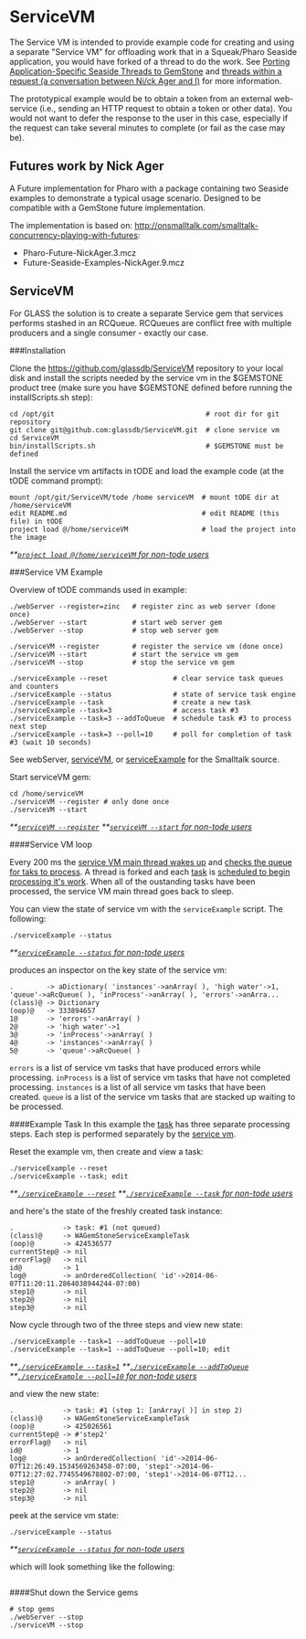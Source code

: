 ServiceVM
=========

The Service VM is intended to provide example code for creating and using a separate "Service VM" for offloading 
work that in a Squeak/Pharo Seaside application, you would have forked of a thread to do the work. 
See [Porting Application-Specific Seaside Threads to GemStone][6] and [threads within a request (a conversation between
Ni/ck Ager and I)][5] for more information.

The prototypical example would be to obtain a token from an external web-service (i.e., sending an HTTP request to obtain a token or other data). You would not want to defer the response to the user in this case, especially if the request can take several minutes to complete (or fail as the case may be).

## Futures work by Nick Ager
A Future implementation for Pharo with a package containing two Seaside examples to demonstrate a typical usage scenario.
Designed to be compatible with a GemStone future implementation.

The implementation is based on: http://onsmalltalk.com/smalltalk-concurrency-playing-with-futures:

* Pharo-Future-NickAger.3.mcz
* Future-Seaside-Examples-NickAger.9.mcz

## ServiceVM
For GLASS the solution is to create a separate Service gem that services performs stashed in an RCQueue. RCQueues are conflict free with multiple producers and a single consumer - exactly our case.

###Installation

Clone the https://github.com/glassdb/ServiceVM repository to your local disk and 
install the scripts needed by the service vm in the $GEMSTONE product tree (make 
sure you have $GEMSTONE defined before running the installScripts.sh step):

```shell
cd /opt/git                                     # root dir for git repository
git clone git@github.com:glassdb/ServiceVM.git  # clone service vm
cd ServiceVM
bin/installScripts.sh                           # $GEMSTONE must be defined
```

Install the service vm artifacts in tODE and load the example code (at the tODE 
command prompt):

```Shell
mount /opt/git/ServiceVM/tode /home serviceVM  # mount tODE dir at /home/serviceVM
edit README.md                                 # edit README (this file) in tODE
project load @/home/serviceVM                  # load the project into the image
```

_**_*[`project load @/home/serviceVM` for non-tode users][10]*

###Service VM Example

Overview of tODE commands used in example:
  ```Shell
  ./webServer --register=zinc   # register zinc as web server (done once)
  ./webServer --start           # start web server gem
  ./webServer --stop            # stop web server gem

  ./serviceVM --register        # register the service vm (done once)
  ./serviceVM --start           # start the service vm gem
  ./serviceVM --stop            # stop the service vm gem

  ./serviceExample --reset                # clear service task queues and counters
  ./serviceExample --status               # state of service task engine
  ./serviceExample --task                 # create a new task
  ./serviceExample --task=3               # access task #3
  ./serviceExample --task=3 --addToQueue  # schedule task #3 to process next step
  ./serviceExample --task=3 --poll=10     # poll for completion of task #3 (wait 10 seconds)
  ```

See webServer, [serviceVM][13], or [serviceExample][8] for the Smalltalk source.

Start serviceVM gem:

  ```Shell
  cd /home/serviceVM
  ./serviceVM --register # only done once
  ./serviceVM --start
  ```

_**_*[`serviceVM --register`][11]*
_**_*[`serviceVM --start` for non-tode users][14]*

####Service VM loop

Every 200 ms the [service VM main thread wakes up][2] and [checks the queue for taks to process][1].
A thread is forked and each [task][3] is [scheduled to begin processing it's work][4]. When all of the oustanding tasks have been processed, the service VM main thread goes back to sleep.

You can view the state of service vm with the `serviceExample` script. The following:

```Shell
./serviceExample --status
```

_**_*[`serviceExample --status` for non-tode users][12]*

produces an inspector on the key state of the service vm:

```
.        -> aDictionary( 'instances'->anArray( ), 'high water'->1, 'queue'->aRcQueue( ), 'inProcess'->anArray( ), 'errors'->anArra...
(class)@ -> Dictionary
(oop)@   -> 333894657
1@       -> 'errors'->anArray( )
2@       -> 'high water'->1
3@       -> 'inProcess'->anArray( )
4@       -> 'instances'->anArray( )
5@       -> 'queue'->aRcQueue( )
```

`errors` is a list of service vm tasks that have produced errors while processing. `inProcess` is a list of service vm tasks that have not completed processing. `instances` is a list of all service vm tasks that have been created. `queue` is a list of the service vm tasks that are stacked up waiting to be processed.

####Example Task
In this example the [task][3] has three separate processing steps. 
Each step is performed separately by the [service vm][9]. 

Reset the example vm, then create and view a task:

```Shell
./serviceExample --reset 
./serviceExample --task; edit
```

_**_*[`./serviceExample --reset`][15]*
_**_*[`./serviceExample --task` for non-tode users][16]*

and here's the state of the freshly created task instance:

```
.            -> task: #1 (not queued)
(class)@     -> WAGemStoneServiceExampleTask
(oop)@       -> 424536577
currentStep@ -> nil
errorFlag@   -> nil
id@          -> 1
log@         -> anOrderedCollection( 'id'->2014-06-07T11:20:11.2864038944244-07:00)
step1@       -> nil
step2@       -> nil
step3@       -> nil
```

Now cycle through two of the three steps and view new state:

```Shell
./serviceExample --task=1 --addToQueue --poll=10
./serviceExample --task=1 --addToQueue --poll=10; edit
```

_**_*[`./serviceExample --task=1`][16]*
_**_*[`./serviceExample --addToQueue`][17]*
_**_*[`./serviceExample --poll=10` for non-tode users][18]*

and view the new state:

```
.            -> task: #1 (step 1: [anArray( )] in step 2)
(class)@     -> WAGemStoneServiceExampleTask
(oop)@       -> 425026561
currentStep@ -> #'step2'
errorFlag@   -> nil
id@          -> 1
log@         -> anOrderedCollection( 'id'->2014-06-07T12:26:49.1534569263458-07:00, 'step1'->2014-06-07T12:27:02.7745549678802-07:00, 'step1'->2014-06-07T12...
step1@       -> anArray( )
step2@       -> nil
step3@       -> nil
```

peek at the service vm state:

```Shell
./serviceExample --status
```

_**_*[`serviceExample --status` for non-tode users][12]*

which will look something like the following:

```
```

####Shut down the Service gems

  ```Shell
  # stop gems
  ./webServer --stop
  ./serviceVM --stop
  ```

[1]: repository/Seaside-GemStone-ServiceTask.package/WAGemStoneServiceVMTask.class/class/serviceVMTaskServiceExample.st#L18
[2]: repository/Seaside-GemStone-ServiceExamples.package/WAGemStoneServiceVMTask.class/class/serviceLoop.st#L10
[3]: repository/Seaside-GemStone-ServiceExamples.package/WAGemStoneServiceExampleTask.class
[4]: repository/Seaside-GemStone-ServiceExamples.package/WAGemStoneServiceVMTask.class/class/serviceVMTaskServiceExample.st#L22
[5]: http://forum.world.st/threads-within-a-request-td2335295.html#a2335295
[6]: http://gemstonesoup.wordpress.com/2007/05/10/porting-application-specific-seaside-threads-to-gemstone/
[7]: https://github.com/dalehenrich/tode#tode-the-object-centric-development-environment-
[8]: docs/readme/serviceExample_todeScript.st
[9]: repository/Seaside-GemStone-ServiceExamples.package/WAGemStoneServiceVM.class
[10]: docs/readme/projectLoad.st#L2-14
[11]: docs/readme/serviceVM.st#L1-8
[12]: docs/readme/serviceExample.st#L1-11
[13]: docs/readme/serviceVM_todeScript.st
[14]: docs/readme/serviceVM.st#L10-14
[15]: docs/readme/serviceExample.st#L13-16
[16]: docs/readme/serviceExample.st#L18-27
[17]: docs/readme/serviceExample.st#L29-36
[18]: docs/readme/serviceExample.st#L38-55

